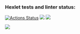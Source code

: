 ### Hexlet tests and linter status:
[![Actions Status](https://github.com/LarendsD/backend-project-lvl2/workflows/hexlet-check/badge.svg)](https://github.com/LarendsD/backend-project-lvl2/actions)
<a href="https://codeclimate.com/github/LarendsD/backend-project-lvl2/maintainability"><img src="https://api.codeclimate.com/v1/badges/4c990e456b902e949ff6/maintainability" /></a>
<a href="https://codeclimate.com/github/LarendsD/backend-project-lvl2/test_coverage"><img src="https://api.codeclimate.com/v1/badges/4c990e456b902e949ff6/test_coverage" /></a>

<a href="https://asciinema.org/a/462554" target="_blank"><img src="https://asciinema.org/a/462554.svg" /></a>